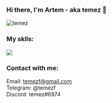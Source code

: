 ### Hi there, I'm Artem - aka temez 👋 

<p align="left"> <img src="https://komarev.com/ghpvc/?username=temez&label=Profile%20views&color=0e75b6&style=flat" alt="temez" /> </p>

### My sklls:
<p align="left">
  <a href="https://skillicons.dev">
    <img src="https://skillicons.dev/icons?i=java,php,mysql,html,css,js" />
  </a>
</p>

### Contact with me:
  
Email: temezf@gmail.com<br/>
Telegram: @temezf<br/>
Discord: temez#6974



